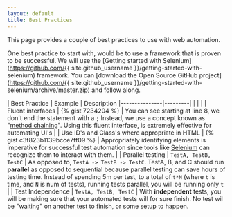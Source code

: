```yaml
---
layout: default
title: Best Practices
---
```


This page provides a couple of best practices to use with web automation.

One best practice to start with, would be to use a framework that is proven to be successful. We will use the
[Getting started with Selenium](https://github.com/{{ site.github_username }}/getting-started-with-selenium) framework.
You can [download the Open Source GitHub project](https://github.com/{{ site.github_username }}/getting-started-with-selenium/archive/master.zip) and follow along.

| Best Practice | Example | Description
|---------------|---------|
|               |         |
| Fluent interfaces | {% gist 7234204 %} | You can see starting at line 8, we don't end the statement with a `;` Instead, we use a concept known as "[method chaining](http://wikipedia.org/wiki/Method_chaining)".  Using this fluent interface, is extremely effective for automating UI's
|
| Use ID's and Class's where appropriate in HTML | {% gist c3f823b1139bcce7ff09 %} | Appropriately identifying elements is imperative for successful test automation since tools like [Selenium](http://seleniumhq.org) can recognize them to interact with them.
|
| Parallel testing | `TestA, TestB, TestC` | As opposed to, `TestA -> TestB -> TestC`.  TestA, B, and C should run **parallel** as opposed to sequential because parallel testing can save hours of testing time.  Instead of spending 5m per test, to a total of `t*N` (where `t` is time, and `N` is num of tests), running tests parallel, you will be running only `t`
|
| Test Independence | `TestA, TestB, TestC` | With **independent** tests, you will be making sure that your automated tests will for sure finish.  No test wil be "waiting" on another test to finish, or some setup to happen.
